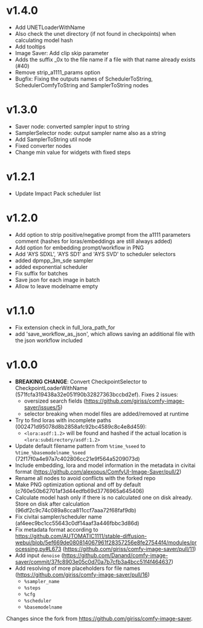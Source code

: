 # v1.4.0

- Add UNETLoaderWithName
- Also check the unet directory (if not found in checkpoints) when calculating model hash
- Add tooltips
- Image Saver: Add clip skip parameter
- Adds the suffix _0x to the file name if a file with that name already exists (#40)
- Remove strip_a1111_params option
- Bugfix: Fixing the outputs names of SchedulerToString, SchedulerComfyToString and SamplerToString nodes

# v1.3.0

- Saver node: converted sampler input to string
- SamplerSelector node: output sampler name also as a string
- Add SamplerToString util node
- Fixed converter nodes
- Change min value for widgets with fixed steps

# v1.2.1

- Update Impact Pack scheduler list

# v1.2.0

- Add option to strip positive/negative prompt from the a1111 parameters comment (hashes for loras/embeddings are still always added)
- Add option for embedding prompt/workflow in PNG
- Add 'AYS SDXL', 'AYS SD1' and 'AYS SVD' to scheduler selectors
- added dpmpp_3m_sde sampler
- added exponential scheduler
- Fix suffix for batches
- Save json for each image in batch
- Allow to leave modelname empty

# v1.1.0

-  Fix extension check in full_lora_path_for
-  add 'save_workflow_as_json', which allows saving an additional file with the json workflow included

# v1.0.0

- **BREAKING CHANGE**: Convert CheckpointSelector to CheckpointLoaderWithName (571fcfa319438a32e051f90b32827363bccbd2ef). Fixes 2 issues:
    - oversized search fields (https://github.com/giriss/comfy-image-saver/issues/5)
    - selector breaking when model files are added/removed at runtime
- Try to find loras with incomplete paths (002471d95078d8b2858afc92bc4589c8c4e8d459):
    - `<lora:asdf:1.2>` will be found and hashed if the actual location is `<lora:subdirectory/asdf:1.2>`
- Update default filename pattern from `%time_%seed` to `%time_%basemodelname_%seed` (72f17f0a4e97a7c402806cc21e9f564a5209073d)
- Include embedding, lora and model information in the metadata in civitai format (https://github.com/alexopus/ComfyUI-Image-Saver/pull/2)
- Rename all nodes to avoid conflicts with the forked repo
- Make PNG optimization optional and off by default (c760e50b62701af3d44edfb69d3776965a645406)
- Calculate model hash only if there is no calculated one on disk already. Store on disk after calculation (96df2c9c74c089a8cca811ccf7aaa72f68faf9db)
- Fix civitai sampler/scheduler name (af4eec9bc1cc55643c0df14aaf3a446fbbc3d86d)
- Fix metadata format according to https://github.com/AUTOMATIC1111/stable-diffusion-webui/blob/5ef669de080814067961f28357256e8fe27544f4/modules/processing.py#L673 (https://github.com/giriss/comfy-image-saver/pull/11)
- Add input `denoise` (https://github.com/Danand/comfy-image-saver/commit/37fc8903e05c0d70a7b7cfb3a4bcc51f4f464637)
- Add resolving of more placeholders for file names (https://github.com/giriss/comfy-image-saver/pull/16)
    - `%sampler_name`
    - `%steps`
    - `%cfg`
    - `%scheduler`
    - `%basemodelname`


Changes since the fork from https://github.com/giriss/comfy-image-saver.
